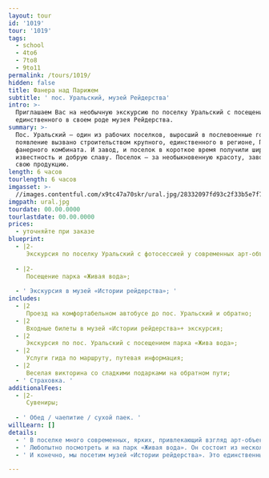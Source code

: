 ```yaml
---
layout: tour
id: '1019'
tour: '1019'
tags:
  - school
  - 4to6
  - 7to8
  - 9to11
permalink: /tours/1019/
hidden: false
title: Фанера над Парижем
subtitle: ' пос. Уральский, музей Рейдерства'
intro: >-
  Приглашаем Вас на необычную экскурсию по поселку Уральский с посещением
  единственного в своем роде музея Рейдерства.
summary: >-
  Пос. Уральский – один из рабочих поселков, выросший в послевоенные годы. Его
  появление вызвано строительством крупного, единственного в регионе, Пермского
  фанерного комбината. И завод, и поселок в короткое время получили широкую
  известность и добрую славу. Поселок – за необыкновенную красоту, завод – за
  свою продукцию.
length: 6 часов
tourlength: 6 часов
imgasset: >-
  //images.contentful.com/x9tc47a70skr/ural.jpg/28332097fd93c2f33b5e7f735a3a2e11/ural.jpg
imgpath: ural.jpg
tourdate: 00.00.0000
tourlastdate: 00.00.0000
prices:
  - уточняйте при заказе
blueprint:
  - |2-
     Экскурсия по поселку Уральский с фотосессией у современных арт-объектов; 
     
  - |2-
     Посещение парка «Живая вода»; 
     
  - ' Экскурсия в музей «Истории рейдерства»; '
includes:
  - |2
     Проезд на комфортабельном автобусе до пос. Уральский и обратно; 
  - |2
     Входные билеты в музей «Истории рейдерства»+ экскурсия; 
  - |2
     Экскурсия по пос. Уральский с посещением парка «Жива вода»; 
  - |2
     Услуги гида по маршруту, путевая информация; 
  - |2
     Веселая викторина со сладкими подарками на обратном пути; 
  - ' Страховка. '
additionalFees:
  - |2-
     Сувениры; 
     
  - ' Обед / чаепитие / сухой паек. '
willLearn: []
details:
  - ' В поселке много современных, ярких, привлекающий взгляд арт-объектов. Так, например, мы увидим фанерную Эйфелеву башню, раскрашенную во все цвета радуги. Градообразующее предприятие поселка Уральский - фанерный комбинат. Местные уже придумали примету - перед важными событиями они идут к башне, чтобы не пролететь как фанера над Парижем. '
  - ' Любопытно посмотреть и на парк «Живая вода». Он состоит из нескольких опять-таки фанерных арт-объектов на тему жизни в воде (от Ледникового периода до наших дней). Здесь и образцы первобытных форм жизни, и диковинные рыбы, и фигуры людей. '
  - ' И конечно, мы посетим музей «Истории рейдерства». Это единственный музей в России подобного рода, который знакомит с наиболее яркими примерами рейдерства в мировой и отечественной истории. Часть экспонатов посвящена морскому разбою и женщинам пиратам, но основная экспозиция рассказывает о рейдерском захвате Пермского фанерного комбината. На него в начале 2000-х гг. был совершен ряд атак различных структур с целью его захвата всеми возможными методами. Апогеем тех событий стала попытка силового рейдерского захвата – предприятие в буквальном смысле подвергалось штурму с перестрелкой. '

---
```

